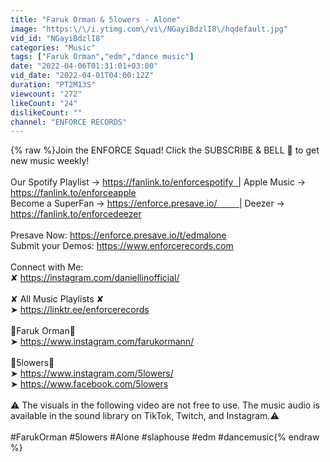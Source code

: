 ```yaml
---
title: "Faruk Orman & 5lowers - Alone"
image: "https:\/\/i.ytimg.com\/vi\/NGayiBdzlI8\/hqdefault.jpg"
vid_id: "NGayiBdzlI8"
categories: "Music"
tags: ["Faruk Orman","edm","dance music"]
date: "2022-04-06T01:31:01+03:00"
vid_date: "2022-04-01T04:00:12Z"
duration: "PT2M13S"
viewcount: "272"
likeCount: "24"
dislikeCount: ""
channel: "ENFORCE RECORDS"
---
```

{% raw %}Join the ENFORCE Squad! Click the SUBSCRIBE &amp; BELL 🔔 to get new music weekly!<br /><br />Our Spotify Playlist → <a rel="nofollow" target="blank" href="https://fanlink.to/enforcespotify  |">https://fanlink.to/enforcespotify  |</a> Apple Music → <a rel="nofollow" target="blank" href="https://fanlink.to/enforceapple">https://fanlink.to/enforceapple</a><br />Become a SuperFan → <a rel="nofollow" target="blank" href="https://enforce.presave.io/         |">https://enforce.presave.io/         |</a> Deezer → <a rel="nofollow" target="blank" href="https://fanlink.to/enforcedeezer">https://fanlink.to/enforcedeezer</a><br /><br />Presave Now: <a rel="nofollow" target="blank" href="https://enforce.presave.io/t/edmalone">https://enforce.presave.io/t/edmalone</a><br />Submit your Demos: <a rel="nofollow" target="blank" href="https://www.enforcerecords.com">https://www.enforcerecords.com</a> <br /><br />Connect with Me:<br />✘ <a rel="nofollow" target="blank" href="https://instagram.com/daniellinofficial/">https://instagram.com/daniellinofficial/</a><br /><br />✘ All Music Playlists ✘<br />➤ <a rel="nofollow" target="blank" href="https://linktr.ee/enforcerecords">https://linktr.ee/enforcerecords</a><br /><br />🎵Faruk Orman🎵<br />➤ <a rel="nofollow" target="blank" href="https://www.instagram.com/farukormann/">https://www.instagram.com/farukormann/</a><br /><br />🎵5lowers🎵<br />➤ <a rel="nofollow" target="blank" href="https://www.instagram.com/5lowers/">https://www.instagram.com/5lowers/</a><br />➤ <a rel="nofollow" target="blank" href="https://www.facebook.com/5lowers">https://www.facebook.com/5lowers</a><br /><br />⚠️ The visuals in the following video are not free to use. The music audio is available in the sound library on TikTok, Twitch, and Instagram.⚠️<br /><br />#FarukOrman #5lowers #Alone #slaphouse #edm #dancemusic{% endraw %}
